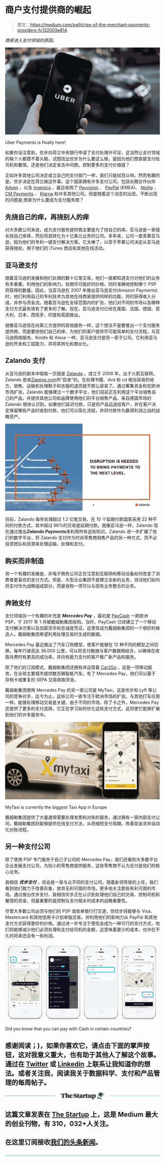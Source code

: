 # 商户支付提供商的崛起

> 原文：<https://medium.com/swlh/rise-of-the-merchant-payments-providers-fc132003e814>

*商家进入支付领域的原因。*

![](img/83e2f42c01790e994c92728d744e6e99.png)

Uber Payments is finally here!

如果你没注意到，优步向荷兰中央银行申请了支付处理许可证，这当然让支付领域的每个人都摸不着头脑，试图找出优步为什么要这么做。是因为他们想直接支付给司机和餐馆，还是他们决定省去中间商，控制更多的支付价值链？

正如许多其他公司决定成立自己的支付部门一样，我们只能拭目以待。然而有趣的是，优步决定在荷兰做这件事。这个国家拥有许多支付公司，包括长期合作伙伴 [Adyen](https://www.adyen.com) ，以及 [Ingenico](https://www.ingenico.com) ，最近收购了 [Payvision](https://www.payvision.com) 、 [PayPal](https://www.paypal.com) (EMEA)、 [Mollie](https://www.mollie.com) 、 [CM Payments](https://www.cm.com/) 、 [Klarna](https://www.klarna.com/) 和许多其他公司。但是随着这个消息的出现，不断出现的问题是:商家为什么要成为支付服务商？

## **先挠自己的痒，再挠别人的痒**

对大多数公司来说，成为支付服务提供商主要是为了挠自己的痒。亚马逊是一家擅长挠自己痒痒，然后将其转化为十亿美元业务的公司。多年来，公司一直羡慕亚马逊，因为他们的专利一键支付解决方案。它太棒了，以至于苹果公司决定从亚马逊获得授权，用于他们的 iTunes 商店和其他在线活动。

## **亚马逊支付**

随着亚马逊的发展和他们处理的数十亿笔交易，他们一直都知道支付对他们的业务有多重要。利用他们的影响力，协商尽可能好的价格，同时准确地控制哪个 PSP 将获得的数量。因此，当亚马逊在 2007 年推出亚马逊支付(Amazon Payments)时，他们利用自己的专利技术为其他在线商家提供同样的功能，同时获得收入分成，并参与资金流。随着亚马逊在全球范围内的扩张，他们对不同的市场以及哪种支付方式最有效有了更多的了解。现在，亚马逊支付已经在美国、法国、德国、意大利、日本、西班牙、印度和英国推出。

就像亚马逊现在向第三方提供的其他服务一样，这个想法不是要推出一个支付服务提供商，而是要挠他们自己的痒，为他们的客户提供尽可能简单的支付流程。与亚马逊网络服务、Kindle 和 Alexa 一样，亚马逊支付是另一家子公司，它利用亚马逊的开发和工程能力，并将其转化和商业化。

## **Zalando 支付**

从亚马逊的剧本中吸取一页就是 [Zalando](https://www.zalando.com) 。成立于 2008 年，出于火箭互联网，Zalando 是由[Zappos.com](https://www.zappos.com)所“启发”的。在处理书籍、dvd 和 cd 相当容易的地方，销售、运输和处理鞋子和衣服的退货就不那么容易了。通过筹集资金和在欧洲市场扩张，Zalando 能够建立一个数字平台，他们目前正在利用这个平台销售自己的产品，并提供其他公司和品牌使用他们的平台销售产品。来自德国市场的 Zalando 很快认识到，如果他们延迟付款，只是将产品运送给客户，并在客户决定保留哪些产品时收到付款，他们可以简化流程，并将付款作为赢得利润之战的战略资产。

![](img/1651637daa97dc3491f049f5218e0b31.png)

目前，Zalando 每年处理超过 1.2 亿笔交易，在 10 个延期付款国家采用 22 种不同的付款方式，其中超过 66%的交易是延期付款。就像亚马逊一样，Zalando 现在通过推出***Zalando Payments***来利用所有这些知识。Zalando 进一步扩展了他们的数字平台，将 Zalando 支付作为时尚零售商销售产品的另一种方式，而不必投资团队和资源来处理运输、处理和支付。

## **购买而非制造**

另一个有趣的发展是，非电子商务公司正在注意到互联网和移动设备如何改变了消费者更喜欢的支付方式。但是，大型企业集团不是建立全新的业务，测试他们如何将支付作为战略组成部分，而是收购一项可以与现有业务整合的业务。

## **奔驰支付**

支付领域另一个有趣的补充是 ***Mercedes Pay*** ，最初是 [PayCash](https://www.paycash.eu) 一款欧洲 PSP，于 2017 年 1 月被戴姆勒集团收购。当时，PayCash 已经建立了一个移动支付解决方案以及加密货币和忠诚度凭证，这使其成为戴姆勒集团的一个很好的候选人，戴姆勒集团希望利用处理交易时生成的数据。

Mercedes Pay 最近推出了汽车订购模型，使客户能够在 12 种不同的模型之间切换，每年行驶高达 36.000 公里，可以将支付数据与客户数据相结合，以确保在收取月费时有更高的成功率，并向有能力支付的客户推广新产品和服务。

除了他们的订阅模式，戴姆勒集团还拥有并运营着 [Car2Go](https://www.car2go.com) ，这是一项移动服务，在全球主要城市提供数百辆智能汽车。有了 Mercedes Pay，他们可以基于存档卡或重复的 SEPA 交易收取资金。

戴姆勒集团使用 Mercedes Pay 的另一家公司是 MyTaxi，这是优步和 Lyft 等公司的竞争对手，迄今为止，这些公司一直专注于欧洲市场的扩张。与其他打车应用一样，能够处理移动交易是关键。由于不同的市场，除了卡之外，Mercedes Pay 还提供了更多的支付选择，它正在学习如何优化这些支付方式，这将使它能够扩展到他们的许多服务中。

![](img/9f644d76aab06ad8814aec9b34fba5cd.png)

MyTaxi is currently the biggest Taxi App in Europe

戴姆勒集团提供了大量通常需要处理发票和对账的服务，通过拥有一家内部支付公司，戴姆勒集团将能够提供在线支付方法，从而缩短支付周期，改善现金流并自动化对账流程。

## **另一种支付公司**

除了使用 PSP 专门服务于自己子公司的 Mercedes Pay，我们还看到大多数平台企业发展支付公司，为较小的零售商提供服务，这些零售商不认为支付是他们的核心业务。

我相信 ***优步支付*** ，将会是一家与众不同的支付公司。随着新领导层的上任，我们看到他们致力于改善形象，放弃无利可图的市场，更多地关注那些有利可图的市场。通过推出优步支付，我相信优步正在认识到处理他们自己的交易、控制司机和餐馆的资金，但最重要的是控制与支付相关的成本的战略重要性。

尽管大多数公司必须与他们的 PSP 或收单银行打交道，但优步将能够与 Visa、Mastercard 和其他信用卡计划单独交易，并利用他们的影响力从 PayPal 和其他支付方式获得更好的价格。通过进一步专注于使现金成为一种可行的支付方式，他们将能够减少他们必须处理和支付给司机的金额，这意味着更少的成本，也许在不久的将来还会有一些利润。

![](img/ee12f77cd6ae97f4a7e22fbc016e9a99.png)

Did you know that you can pay with Cash in certain countries?

## 感谢阅读；)，如果你喜欢它，请点击下面的掌声按钮，这对我意义重大，也有助于其他人了解这个故事。通过在 [Twitter](https://twitter.com/dwaynegefferie) 或 [Linkedin](https://www.linkedin.com/in/dwaynegefferie/) 上联系让我知道你的想法。或者关注我，阅读我关于数据科学、支付和产品管理的每周帖子。

[![](img/308a8d84fb9b2fab43d66c117fcc4bb4.png)](https://medium.com/swlh)

## 这篇文章发表在 [The Startup](https://medium.com/swlh) 上，这是 Medium 最大的创业刊物，有 310，032+人关注。

## 在这里订阅接收[我们的头条新闻](http://growthsupply.com/the-startup-newsletter/)。

[![](img/b0164736ea17a63403e660de5dedf91a.png)](https://medium.com/swlh)